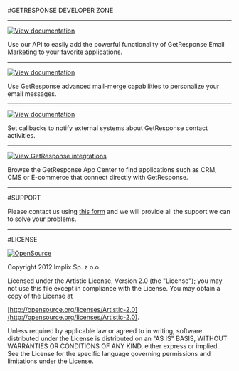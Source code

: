 #GETRESPONSE DEVELOPER ZONE

---

[![View documentation][2]][1]

Use our API to easily add the powerful functionality of GetResponse Email Marketing to your favorite applications.

[1]: https://github.com/GetResponse/DevZone/tree/master/API/README.md
[2]: https://raw.github.com/GetResponse/DevZone/master/API/icon.png

---

[![View documentation][4]][3]

Use GetResponse advanced mail-merge capabilities to personalize your email messages.

[3]: https://github.com/GetResponse/DevZone/tree/master/DC/README.md
[4]: https://raw.github.com/GetResponse/DevZone/master/DC/icon.png

---

[![View documentation][6]][5]

Set callbacks to notify external systems about GetResponse contact activities.

[5]: https://github.com/GetResponse/DevZone/tree/master/Callback/README.md
[6]: https://raw.github.com/GetResponse/DevZone/master/Callback/icon.png

---

[![View GetResponse integrations][8]][7]

Browse the GetResponse App Center to find applications such as CRM, CMS or E-commerce that connect directly with GetResponse.

[7]: https://github.com/GetResponse/DevZone/tree/master/Plugins
[8]: https://raw.github.com/GetResponse/DevZone/master/Plugins/icon.png

---

#SUPPORT

Please contact us using [this form](http://www.getresponse.com/feedback.html?devzone=yes) and we will provide all the support we can to solve your problems.

---

#LICENSE

<a href="http://opensource.org/"><img src="http://opensource.org/trademarks/opensource/OSI-Approved-License-100x137.png" alt="OpenSource"/></a>

Copyright 2012 Implix Sp. z o.o.

Licensed under the Artistic License, Version 2.0 (the "License"); you may not use this file except in compliance with the License. You may obtain a copy of the License at

[http://opensource.org/licenses/Artistic-2.0](http://opensource.org/licenses/Artistic-2.0).

Unless required by applicable law or agreed to in writing, software distributed under the License is distributed on an "AS IS" BASIS, WITHOUT WARRANTIES OR CONDITIONS OF ANY KIND, either express or implied. See the License for the specific language governing permissions and limitations under the License.
